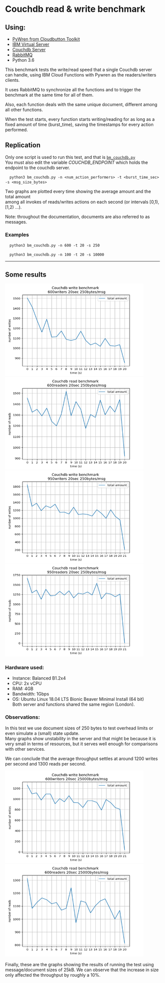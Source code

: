 # Couchdb read & write benchmark

## Using:
 - [PyWren from Cloudbutton Toolkit](https://github.com/pywren/pywren-ibm-cloud)
 - [IBM Virtual Server](https://cloud.ibm.com/catalog/infrastructure/virtual-server-group‎)
 - [Couchdb Server](https://couchdb.apache.org/)
 - [RabbitMQ](https://www.rabbitmq.com/)
 - Python 3.6


This benchmark tests the write/read speed that a single
Couchdb server can handle, using IBM Cloud Functions with
Pywren as the readers/writers clients.

It uses RabbitMQ to synchronize all the functions and to trigger
the benchmark at the same time for all of them.

Also, each function deals with the same unique document, different
among all other functions.

When the test starts, every function starts writing/reading for as
long as a fixed amount of time (burst_time), saving the timestamps
for every action performed.


## Replication

Only one script is used to run this test, and that is [`bm_couchdb.py`](/bm_couchdb.py)\
You must also edit the variable *COUCHDB_ENDPOINT* which holds the endpoint to the
couchdb server.

```
  python3 bm_couchdb.py -n <num_action_performers> -t <burst_time_sec> -s <msg_size_bytes>
```

Two graphs are plotted every time showing the average amount and the total amount\
among all invokes of reads/writes actions on each second (or intervals [0,1), [1,2) ...).

Note: throughout the documentation, documents are also referred to as messages.

### Examples

```
  python3 bm_couchdb.py -n 600 -t 20 -s 250
```

```
  python3 bm_couchdb.py -n 100 -t 20 -s 10000
```

----

## Some results

<img src="./plots/couchdb_600writers_20sec_250bytes_sum.png" width="450" height="300">
<img src="./plots/couchdb_600readers_20sec_250bytes_sum.png" width="450" height="300">
<img src="./plots/couchdb_950writers_20sec_250bytes_sum.png" width="450" height="300">
<img src="./plots/couchdb_950readers_20sec_250bytes_sum.png" width="450" height="300">

### Hardware used:
 - Instance: Balanced B1.2x4
 - CPU: 2x vCPU
 - RAM: 4GB
 - Bandwidth: 1Gbps
 - OS: Ubuntu Linux 18.04 LTS Bionic Beaver Minimal Install (64 bit)\
Both server and functions shared the same region (London).

### Observations:

In this test we use document sizes of 250 bytes to test overhead limits
or even simulate a (small) state update.\
Many graphs show unstability in the server and that might be because
it is very small in terms of resources, but it serves well enough for comparisons
with other services.

We can conclude that the average throughput settles at around 1200 writes per
second and 1300 reads per second.

<img src="./plots/couchdb_600writers_20sec_25000bytes_sum.png" width="450" height="300">
<img src="./plots/couchdb_600readers_20sec_25000bytes_sum.png" width="450" height="300">

Finally, these are the graphs showing the results of running the test using message/document
sizes of 25kB. We can observe that the increase in size only affected the throughput by roughly
a 10%.


